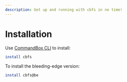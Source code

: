```yaml
---
description: Get up and running with cbfs in no time!
---
```


# Installation

Use [CommandBox CLI](https://www.ortussolutions.com/products/commandbox) to install:

```bash
install cbfs
```

To install the bleeding-edge version:

```bash
install cbfs@be
```
